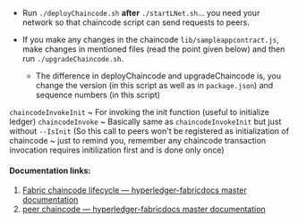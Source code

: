 - Run `./deployChaincode.sh` **after** `./startLNet.sh`... you need your network so that chaincode script can send requests to peers.

- If you make any changes in the chaincode `lib/sampleappcontract.js`, make changes in mentioned files (read the point given below) and then run `./upgradeChaincode.sh`.
    - The difference in deployChaincode and upgradeChaincode is, you change the version (in this script as well as in `package.json`) and sequence numbers (in this script) 

`chaincodeInvokeInit` ~ For invoking the init function (useful to initialize ledger)
`chaincodeInvoke` ~ Basically same as `chaincodeInvokeInit` but just without `--IsInit` (So this call to peers won't be registered as initialization of chaincode ~ just to remind you, remember any chaincode transaction invocation requires initilization first and is done only once)

#### Documentation links:
1. [Fabric chaincode lifecycle — hyperledger-fabricdocs master documentation](https://hyperledger-fabric.readthedocs.io/en/release-2.0/chaincode_lifecycle.html#step-three-approve-a-chaincode-definition-for-your-organization)
2. [peer chaincode — hyperledger-fabricdocs master documentation](https://hyperledger-fabric.readthedocs.io/en/latest/commands/peerchaincode.html#flags)
